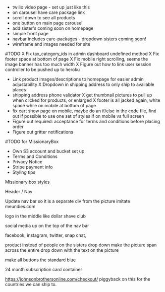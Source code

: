 - twilio video page - set up just like this
- on carousel have care package link
- scroll down to see all products
- one button on main page carousel
- add sister's coming soon on homepage
- simple front page
- navbar includes care-packages - dropdown sisters coming soon!
- wireframe and images needed for site

#TODO
X Fix tax_category_ids in admin dashboard undefined method
X Fix footer space at bottom of page
X Fix mobile right scrolling, seems the image banner has too much width
X Figure out how to link user session controller to be pushed up to heroku
- Link product images/descriptions to homepage for easier admin adjustability
X Dropdown in shipping address to only ship to available places
- shipping address phone validator
X get thumbnail pictures to pull up when clicked for products, or enlarged
X footer is all jacked again, white space while on mobile at bottom of page
- fix cart show page on mobile, maybe do an if/else in the code file, find out if possible to use one set of styles if on mobile vs full screen
- Figure out required: acceptance for terms and conditions before placing order
- Figure out gritter notifications

#TODO for MissionaryBox
- Own S3 account and bucket set up
- Terms and Conditions
- Privacy Notice
- Stripe payment info
- Styling tips


Missionary box styles

Header / Nav

Update nav bar so it is a separate div from the picture imitate meundies.com

logo in the middle like dollar shave club

social media up on the top of the nav bar

facebook, instagram, twitter, snap chat,



product instead of people on the sisters drop down
make the picture span across the entire drop down  with the text on the picture

make all buttons the standard blue

24 month subscription card container


https://johnsonbrothersonline.com/checkout/ piggyback on this for the countries we can ship to.